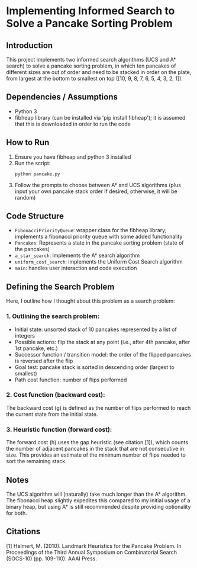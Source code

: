 # Implementing Informed Search to Solve a Pancake Sorting Problem

## Introduction

This project implements two informed search algorithms (UCS and A* search) to solve a pancake sorting problem, in which ten pancakes of different sizes are out of order and need to be stacked in order on the plate, from largest at the bottom to smallest on top ([10, 9, 8, 7, 6, 5, 4, 3, 2, 1]). 

## Dependencies / Assumptions
- Python 3
- fibheap library (can be installed via 'pip install fibheap'); it is assumed that this is downloaded in order to run the code

## How to Run

1. Ensure you have fibheap and python 3 installed
2. Run the script: 
   ```
   python pancake.py
   ```
3. Follow the prompts to choose between A* and UCS algorithms (plus input your own pancake stack order if desired; otherwise, it will be random)

## Code Structure
- `FibonacciPriorityQueue`: wrapper class for the fibheap library; implements a fibonacci priority queue with some added functionality
- `Pancakes`: Represents a state in the pancake sorting problem (state of the pancakes)
- `a_star_search`: Implements the A* search algorithm
- `uniform_cost_search`: implements the Uniform Cost Search algorithm
- `main`: handles user interaction and code execution

## Defining the Search Problem

Here, I outline how I thought about this problem as a search problem:

### 1. Outlining the search problem:
- Initial state: unsorted stack of 10 pancakes represented by a list of integers
- Possible actions: flip the stack at any point (i.e., after 4th pancake, after 1st pancake, etc.)
- Successor function / transition model: the order of the flipped pancakes is reversed after the flip
- Goal test: pancake stack is sorted in descending order (largest to smallest)
- Path cost function: number of flips performed

### 2. Cost function (backward cost):
The backward cost (g) is defined as the number of flips performed to reach the current state from the initial state.

### 3. Heuristic function (forward cost):
The forward cost (h) uses the gap heuristic (see citation [1]), which counts the number of adjacent pancakes in the stack that are not consecutive in size. This provides an estimate of the minimum number of flips needed to sort the remaining stack.

## Notes

The UCS algorithm will (naturally) take much longer than the A* algorithm. The fibonacci heap slightly expedites this compared to my initial usage of a binary heap, but using A* is still recommended despite providing optionality for both. 

## Citations

[1] Helmert, M. (2010). Landmark Heuristics for the Pancake Problem. In Proceedings of the Third Annual Symposium on Combinatorial Search (SOCS-10) (pp. 109-110). AAAI Press.
